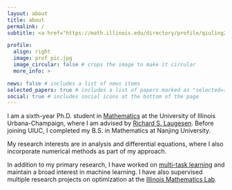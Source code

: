 ```yaml
---
layout: about
title: about
permalink: /
subtitle: <a href="https://math.illinois.edu/directory/profile/qiuling2">Ph.D. Candidate @ UIUC Math</a>

profile:
  align: right
  image: prof_pic.jpg
  image_circular: false # crops the image to make it circular
  more_info: >

news: false # includes a list of news items
selected_papers: true # includes a list of papers marked as "selected={true}"
social: true # includes social icons at the bottom of the page
---
```


I am a sixth-year Ph.D. student in [Mathematics](https://math.illinois.edu/) at the University of Illinois Urbana-Champaign, where I am advised by [Richard S. Laugesen](https://math.illinois.edu/directory/profile/laugesen). Before joining UIUC, I completed my B.S. in Mathematics at Nanjing University.

My research interests are in analysis and differential equations, where I also incorporate numerical methods as part of my approach. 

In addition to my primary research, I have worked on [multi-task learning](https://openreview.net/forum?id=6EqUpqMnwl) and maintain a broad interest in machine learning. I have also supervised multiple research projects on optimization at the [Illinois Mathematics Lab](https://iml.math.illinois.edu/).